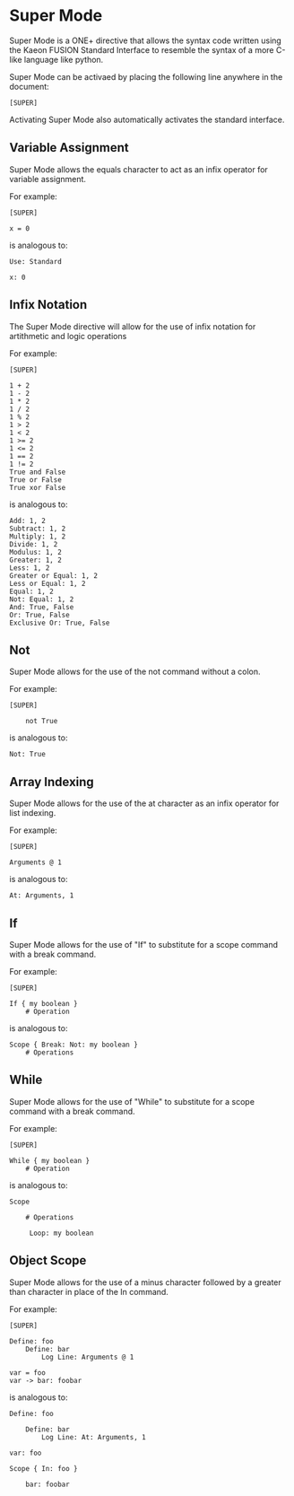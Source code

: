 # Super Mode

Super Mode is a ONE+ directive that allows the syntax code written using the Kaeon FUSION Standard Interface to resemble the syntax of a more C-like language like python.

Super Mode can be activaed by placing the following line anywhere in the document:

    [SUPER]

Activating Super Mode also automatically activates the standard interface.

## Variable Assignment

Super Mode allows the equals character to act as an infix operator for variable assignment.

For example:

    [SUPER]

    x = 0

is analogous to:

    Use: Standard

    x: 0

## Infix Notation

The Super Mode directive will allow for the use of infix notation for artithmetic and logic operations

For example:

    [SUPER]

    1 + 2
    1 - 2
    1 * 2
    1 / 2
    1 % 2
    1 > 2
    1 < 2
    1 >= 2
    1 <= 2
    1 == 2
    1 != 2
    True and False
    True or False
    True xor False

is analogous to:

    Add: 1, 2
    Subtract: 1, 2
    Multiply: 1, 2
    Divide: 1, 2
    Modulus: 1, 2
    Greater: 1, 2
    Less: 1, 2
    Greater or Equal: 1, 2
    Less or Equal: 1, 2
    Equal: 1, 2
    Not: Equal: 1, 2
    And: True, False
    Or: True, False
    Exclusive Or: True, False

## Not

Super Mode allows for the use of the not command without a colon.

For example:
					
    [SUPER]
			
    	not True
				
is analogous to:
					
    Not: True

## Array Indexing

Super Mode allows for the use of the at character as an infix operator for list indexing.

For example:

    [SUPER]

    Arguments @ 1

is analogous to:

    At: Arguments, 1

## If

Super Mode allows for the use of "If" to substitute for a scope command with a break command.

For example:

    [SUPER]

    If { my boolean }
    	# Operation

is analogous to:

    Scope { Break: Not: my boolean }
    	# Operations

## While

Super Mode allows for the use of "While" to substitute for a scope command with a break command.

For example:

    [SUPER]

    While { my boolean }
    	# Operation

is analogous to:

    Scope

    	# Operations

    	 Loop: my boolean

## Object Scope

Super Mode allows for the use of a minus character followed by a greater than character in place of the In command.

For example:

    [SUPER]

    Define: foo
    	Define: bar
    		Log Line: Arguments @ 1
		
    var = foo
    var -> bar: foobar

is analogous to:

    Define: foo

    	Define: bar
    		Log Line: At: Arguments, 1

    var: foo

    Scope { In: foo }

        bar: foobar